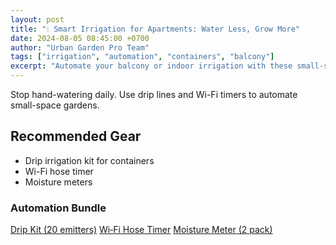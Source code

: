 ```yaml
---
layout: post
title: "💧 Smart Irrigation for Apartments: Water Less, Grow More"
date: 2024-08-05 08:45:00 +0700
author: "Urban Garden Pro Team"
tags: ["irrigation", "automation", "containers", "balcony"]
excerpt: "Automate your balcony or indoor irrigation with these small-space smart watering systems."
---
```


Stop hand-watering daily. Use drip lines and Wi-Fi timers to automate small-space gardens.

## Recommended Gear
- Drip irrigation kit for containers  
- Wi-Fi hose timer  
- Moisture meters

<div class="affiliate-box">
<h3>Automation Bundle</h3>
<a class="affiliate-button" target="_blank" href="https://amazon.com/dp/B08DRIPKIT?tag=kokman-20">Drip Kit (20 emitters)</a>
<a class="affiliate-button" target="_blank" href="https://amazon.com/dp/B08WIFITIMER?tag=kokman-20">Wi‑Fi Hose Timer</a>
<a class="affiliate-button" target="_blank" href="https://amazon.com/dp/B08MOISTMETER?tag=kokman-20">Moisture Meter (2 pack)</a>
</div>
